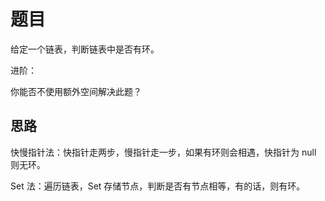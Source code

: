 # 题目

给定一个链表，判断链表中是否有环。

进阶：

你能否不使用额外空间解决此题？

## 思路

快慢指针法：快指针走两步，慢指针走一步，如果有环则会相遇，快指针为 null 则无环。

Set 法：遍历链表，Set 存储节点，判断是否有节点相等，有的话，则有环。
